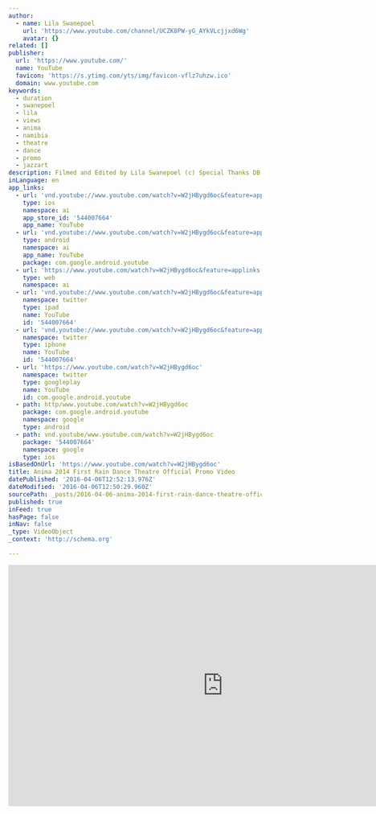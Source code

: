 ```yaml
---
author:
  - name: Lila Swanepoel
    url: 'https://www.youtube.com/channel/UCZK8PW-yG_AYkVLcjjxd6Wg'
    avatar: {}
related: []
publisher:
  url: 'https://www.youtube.com/'
  name: YouTube
  favicon: 'https://s.ytimg.com/yts/img/favicon-vflz7uhzw.ico'
  domain: www.youtube.com
keywords:
  - duration
  - swanepoel
  - lila
  - views
  - anima
  - namibia
  - theatre
  - dance
  - promo
  - jazzart
description: Filmed and Edited by Lila Swanepoel (c) Special Thanks DB Audio Namibia
inLanguage: en
app_links:
  - url: 'vnd.youtube://www.youtube.com/watch?v=W2jHBygd6oc&feature=applinks'
    type: ios
    namespace: ai
    app_store_id: '544007664'
    app_name: YouTube
  - url: 'vnd.youtube://www.youtube.com/watch?v=W2jHBygd6oc&feature=applinks'
    type: android
    namespace: ai
    app_name: YouTube
    package: com.google.android.youtube
  - url: 'https://www.youtube.com/watch?v=W2jHBygd6oc&feature=applinks'
    type: web
    namespace: ai
  - url: 'vnd.youtube://www.youtube.com/watch?v=W2jHBygd6oc&feature=applinks'
    namespace: twitter
    type: ipad
    name: YouTube
    id: '544007664'
  - url: 'vnd.youtube://www.youtube.com/watch?v=W2jHBygd6oc&feature=applinks'
    namespace: twitter
    type: iphone
    name: YouTube
    id: '544007664'
  - url: 'https://www.youtube.com/watch?v=W2jHBygd6oc'
    namespace: twitter
    type: googleplay
    name: YouTube
    id: com.google.android.youtube
  - path: http/www.youtube.com/watch?v=W2jHBygd6oc
    package: com.google.android.youtube
    namespace: google
    type: android
  - path: vnd.youtube/www.youtube.com/watch?v=W2jHBygd6oc
    package: '544007664'
    namespace: google
    type: ios
isBasedOnUrl: 'https://www.youtube.com/watch?v=W2jHBygd6oc'
title: Anima 2014 First Rain Dance Theatre Official Promo Video
datePublished: '2016-04-06T12:52:13.976Z'
dateModified: '2016-04-06T12:50:29.960Z'
sourcePath: _posts/2016-04-06-anima-2014-first-rain-dance-theatre-official-promo-video.md
published: true
inFeed: true
hasPage: false
inNav: false
_type: VideoObject
_context: 'http://schema.org'

---
```

<iframe src="https://cdn.embedly.com/widgets/media.html?src=https%3A%2F%2Fwww.youtube.com%2Fembed%2FW2jHBygd6oc%3Ffeature%3Doembed&amp;url=https%3A%2F%2Fwww.youtube.com%2Fwatch%3Fv%3DW2jHBygd6oc&amp;image=https%3A%2F%2Fi.ytimg.com%2Fvi%2FW2jHBygd6oc%2Fhqdefault.jpg&amp;key=b7d04c9b404c499eba89ee7072e1c4f7&amp;type=text%2Fhtml&amp;schema=youtube" width="854" height="480" scrolling="no" frameborder="0" allowfullscreen="allowfullscreen" style=""></iframe>